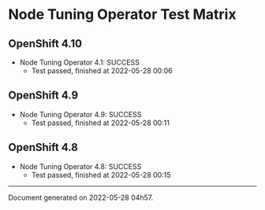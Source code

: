 
Node Tuning Operator Test Matrix
================================

OpenShift 4.10
--------------



* Node Tuning Operator 4.1: SUCCESS
  - Test passed, finished at 2022-05-28 00:06






OpenShift 4.9
-------------



* Node Tuning Operator 4.9: SUCCESS
  - Test passed, finished at 2022-05-28 00:11






OpenShift 4.8
-------------



* Node Tuning Operator 4.8: SUCCESS
  - Test passed, finished at 2022-05-28 00:15






---
Document generated on 2022-05-28 04h57.
